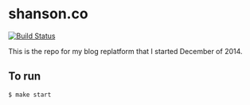 # shanson.co

[![Build Status](https://travis-ci.org/stevehanson/shanson-co.svg?branch=master)](https://travis-ci.org/stevehanson/shanson-co)

This is the repo for my blog replatform that I started December of 2014.

## To run

```
$ make start
```

